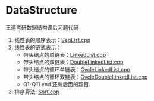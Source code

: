 # DataStructure
王道考研数据结构课后习题代码

1. 线性表的顺序表示：[SeqList.cpp](https://github.com/ChengXinyun/DataStructure/blob/main/SeqList.cpp)
2. 线性表的链式表示：
    - 带头结点的单链表：[LinkedList.cpp](https://github.com/ChengXinyun/DataStructure/blob/main/LinkedList.cpp)
    - 带头结点的双链表：[DoubleLinkedList.cpp](https://github.com/ChengXinyun/DataStructure/blob/main/DoubleLinkedList.cpp)
    - 带头结点的循环单链表：[CycleLinkedList.cpp](https://github.com/ChengXinyun/DataStructure/blob/main/CycleLinkedList.cpp)
    - 带头结点的循环双链表：[CycleDoubleLinkedList.cpp](https://github.com/ChengXinyun/DataStructure/blob/main/CycleDoubleLinkedList.cpp)
    - Q1-Q11 end.还剩后面的题目.
3. 排序算法: [Sort.cpp](https://github.com/ChengXinyun/DataStructure/blob/main/Sort.cpp)
